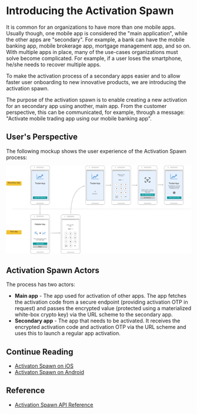 # Introducing the Activation Spawn
<!-- AUTHOR joshis_tweets 2021-09-17T00:00:00Z -->
<!-- SIDEBAR _Sidebar.md sticky -->
<!-- TEMPLATE tutorial -->

It is common for an organizations to have more than one mobile apps. Usually though, one mobile app is considered the "main application", while the other apps are "secondary". For example, a bank can have the mobile banking app, mobile brokerage app, mortgage management app, and so on. With multiple apps in place, many of the use-cases organizations must solve become complicated. For example, if a user loses the smartphone, he/she needs to recover multiple apps.

To make the activation process of a secondary apps easier and to allow faster user onboarding to new innovative products, we are introducing the activation spawn.

The purpose of the activation spawn is to enable creating a new activation for an secondary app using another, main app. From the customer perspective, this can be communicated, for example, through a message: "Activate mobile trading app using our mobile banking app".

## User's Perspective

The following mockup shows the user experience of the Activation Spawn process:

![ Activation Spawn Screen Flow ](./activation-spawn.png)

## Activation Spawn Actors

The process has two actors:

- **Main app** - The app used for activation of other apps. The app fetches the activation code from a secure endpoint (providing activation OTP in request) and passes the encrypted value (protected using a materialized white-box crypto key) via the URL scheme to the secondary app.
- **Secondary app** - The app that needs to be activated. It receives the encrypted activation code and activation OTP via the URL scheme and uses this to launch a regular app activation.

## Continue Reading

- [Activaton Spawn on iOS](Activation-Spawn-on-iOS.md#)
- [Activaton Spawn on Android](Activation-Spawn-on-Android.md#)

## Reference

- [Activation Spawn API Reference](Activation-Spawn-API-Reference.md)
